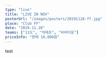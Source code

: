 ```yaml
---
type: "live"
title: "LIVE IN NOV"
posterUrl: "/images/posters/20191128-ff.jpg"
place: "Club FF"
date: "2019.11.28"
teams: ["11도", "씩제프", "비버타운"]
priceInfo: "현매 10,000원"
---
```


test